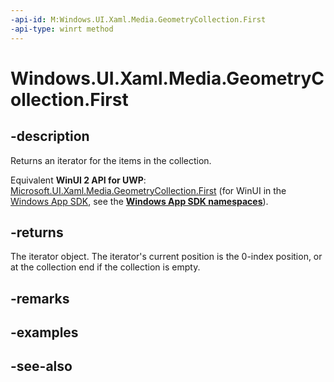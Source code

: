 ```yaml
---
-api-id: M:Windows.UI.Xaml.Media.GeometryCollection.First
-api-type: winrt method
---
```


<!-- Method syntax
public Windows.Foundation.Collections.IIterator<Windows.UI.Xaml.Media.Geometry> First()
-->

# Windows.UI.Xaml.Media.GeometryCollection.First

## -description
Returns an iterator for the items in the collection.

Equivalent **WinUI 2 API for UWP**: [Microsoft.UI.Xaml.Media.GeometryCollection.First](/windows/winui/api/microsoft.ui.xaml.media.geometrycollection.first) (for WinUI in the [Windows App SDK](/windows/apps/windows-app-sdk/), see the **[Windows App SDK namespaces](/windows/windows-app-sdk/api/winrt/)**).

## -returns
The iterator object. The iterator's current position is the 0-index position, or at the collection end if the collection is empty.

## -remarks

## -examples

## -see-also
